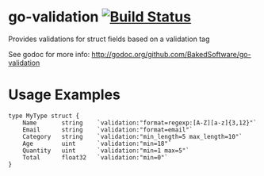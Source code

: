 # go-validation [![Build Status](https://drone.io/github.com/BakedSoftware/go-validation/status.png)](https://drone.io/github.com/BakedSoftware/go-validation/latest)

Provides validations for struct fields based on a validation tag

See godoc for more info: http://godoc.org/github.com/BakedSoftware/go-validation

# Usage Examples

```
type MyType struct {
    Name       string    `validation:"format=regexp:[A-Z][a-z]{3,12}"`
    Email      string    `validation:"format=email"`
    Category   string    `validation:"min_length=5 max_length=10"`
    Age        uint      `validation:"min=18"`
    Quantity   uint      `validation:"min=1 max=5"`
    Total      float32   `validation:"min=0"`
}
```
